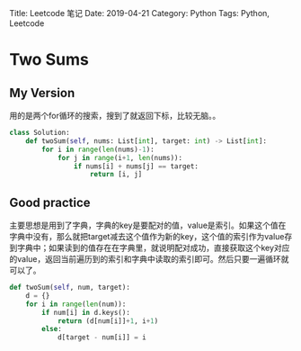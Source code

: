 Title: Leetcode 笔记
Date: 2019-04-21
Category: Python
Tags: Python, Leetcode

# Two Sums
## My Version
用的是两个for循环的搜索，搜到了就返回下标，比较无脑。。
```python
class Solution:
    def twoSum(self, nums: List[int], target: int) -> List[int]:
        for i in range(len(nums)-1):
            for j in range(i+1, len(nums)):
                if nums[i] + nums[j] == target:
                    return [i, j]
```
## Good practice
主要思想是用到了字典，字典的key是要配对的值，value是索引。如果这个值在字典中没有，那么就把target减去这个值作为新的key，这个值的索引作为value存到字典中；如果读到的值存在在字典里，就说明配对成功，直接获取这个key对应的value，返回当前遍历到的索引和字典中读取的索引即可。然后只要一遍循环就可以了。
```python
def twoSum(self, num, target):
    d = {}
    for i in range(len(num)):
        if num[i] in d.keys():
            return (d[num[i]]+1, i+1)
        else:
            d[target - num[i]] = i
```